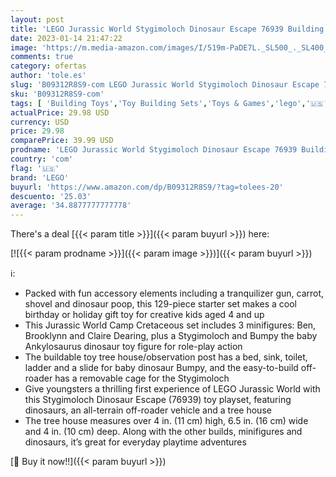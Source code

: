 ```yaml
---
layout: post
title: 'LEGO Jurassic World Stygimoloch Dinosaur Escape 76939 Building Kit; Cool Dinosaur Toy Playset for Kids Aged 4 and up; New 2021  129 Pieces '
date: 2023-01-14 21:47:22
image: 'https://m.media-amazon.com/images/I/519m-PaDE7L._SL500_._SL400_.jpg'
comments: true
category: ofertas
author: 'tole.es'
slug: 'B09312R8S9-com LEGO Jurassic World Stygimoloch Dinosaur Escape 76939...'
sku: 'B09312R8S9-com'
tags: [ 'Building Toys','Toy Building Sets','Toys & Games','lego','🇺🇸', ]
actualPrice: 29.98 USD
currency: USD
price: 29.98
comparePrice: 39.99 USD
prodname: 'LEGO Jurassic World Stygimoloch Dinosaur Escape 76939 Building Kit; Cool Dinosaur Toy Playset for Kids Aged 4 and up; New 2021  129 Pieces '
country: 'com'
flag: '🇺🇸'
brand: 'LEGO'
buyurl: 'https://www.amazon.com/dp/B09312R8S9/?tag=tolees-20'
descuento: '25.03'
average: '34.8877777777778'
---
```


There's a deal [{{< param title >}}]({{< param buyurl >}})  here:

[![{{< param prodname >}}]({{< param image >}})]({{< param buyurl >}})

ℹ️:

- Packed with fun accessory elements including a tranquilizer gun, carrot, shovel and dinosaur poop, this 129-piece starter set makes a cool birthday or holiday gift toy for creative kids aged 4 and up
- This Jurassic World Camp Cretaceous set includes 3 minifigures: Ben, Brooklynn and Claire Dearing, plus a Stygimoloch and Bumpy the baby Ankylosaurus dinosaur toy figure for role-play action
- The buildable toy tree house/observation post has a bed, sink, toilet, ladder and a slide for baby dinosaur Bumpy, and the easy-to-build off-roader has a removable cage for the Stygimoloch
- Give youngsters a thrilling first experience of LEGO Jurassic World with this Stygimoloch Dinosaur Escape (76939) toy playset, featuring dinosaurs, an all-terrain off-roader vehicle and a tree house
- The tree house measures over 4 in. (11 cm) high, 6.5 in. (16 cm) wide and 4 in. (10 cm) deep. Along with the other builds, minifigures and dinosaurs, it’s great for everyday playtime adventures

[🛒 Buy it now!!]({{< param buyurl >}})
